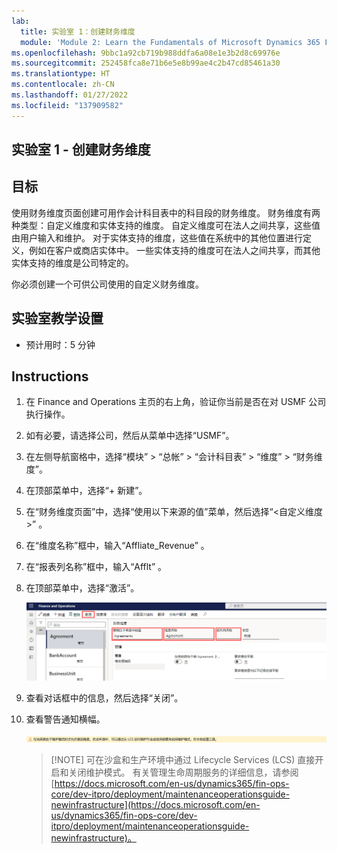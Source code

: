 ```yaml
---
lab:
  title: 实验室 1：创建财务维度
  module: 'Module 2: Learn the Fundamentals of Microsoft Dynamics 365 Finance'
ms.openlocfilehash: 9bbc1a92cb719b988ddfa6a08e1e3b2d8c69976e
ms.sourcegitcommit: 252458fca8e71b6e5e8b99ae4c2b47cd85461a30
ms.translationtype: HT
ms.contentlocale: zh-CN
ms.lasthandoff: 01/27/2022
ms.locfileid: "137909582"
---
```

## <a name="lab-1---create-a-financial-dimension"></a>实验室 1 - 创建财务维度

## <a name="objectives"></a>目标

使用财务维度页面创建可用作会计科目表中的科目段的财务维度。 财务维度有两种类型：自定义维度和实体支持的维度。 自定义维度可在法人之间共享，这些值由用户输入和维护。 对于实体支持的维度，这些值在系统中的其他位置进行定义，例如在客户或商店实体中。 一些实体支持的维度可在法人之间共享，而其他实体支持的维度是公司特定的。

你必须创建一个可供公司使用的自定义财务维度。

## <a name="lab-setup"></a>实验室教学设置

   - 预计用时：5 分钟

## <a name="instructions"></a>Instructions

1. 在 Finance and Operations 主页的右上角，验证你当前是否在对 USMF 公司执行操作。

1. 如有必要，请选择公司，然后从菜单中选择“USMF”。

1. 在左侧导航窗格中，选择“模块” > “总帐” > “会计科目表” > “维度” > “财务维度”。    

1. 在顶部菜单中，选择“+ 新建”。

1. 在“财务维度页面”中，选择“使用以下来源的值”菜单，然后选择“<自定义维度>” 。

1. 在“维度名称”框中，输入“Affliate_Revenue” 。

1. 在“报表列名称”框中，输入“Afflt” 。

1. 在顶部菜单中，选择“激活”。

    ![显示新建自定义财务维度的屏幕截图，其中突出显示了“使用以下来源的值”、“维度名称”、“报表列名称”和“激活”菜单](./media/lp2-m3-new-financial-dimension.png)

1. 查看对话框中的信息，然后选择“关闭”。

1. 查看警告通知横幅。

    ![显示警告信息横幅的屏幕截图，其中提供了针对激活新维度所需的维护模式的参考。](./media/lp2-m3-activation-warning-banner.png)

    >[!NOTE] 可在沙盒和生产环境中通过 Lifecycle Services (LCS) 直接开启和关闭维护模式。 有关管理生命周期服务的详细信息，请参阅 [https://docs.microsoft.com/en-us/dynamics365/fin-ops-core/dev-itpro/deployment/maintenanceoperationsguide-newinfrastructure](https://docs.microsoft.com/en-us/dynamics365/fin-ops-core/dev-itpro/deployment/maintenanceoperationsguide-newinfrastructure)。

